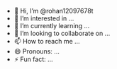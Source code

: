 - 👋 Hi, I’m @rohan12097678t
- 👀 I’m interested in ...
- 🌱 I’m currently learning ...
- 💞️ I’m looking to collaborate on ...
- 📫 How to reach me ...
- 😄 Pronouns: ...
- ⚡ Fun fact: ...

<!---
rohan12097678t/rohan12097678t is a ✨ special ✨ repository because its `README.md` (this file) appears on your GitHub profile.
You can click the Preview link to take a look at your changes.
--->
